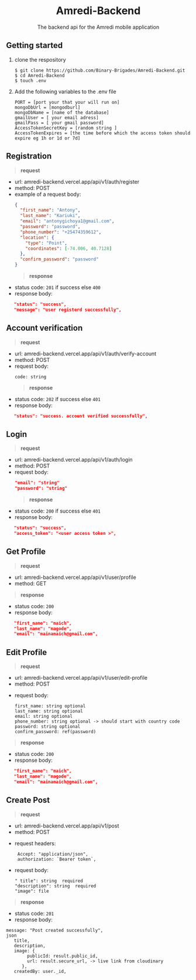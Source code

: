 <div align="center">

# Amredi-Backend

<p> The backend api for the Amredi mobile application </p>
</div>

## Getting started

1. clone the respository
   ```shell
   $ git clone https://github.com/Binary-Brigades/Amredi-Backend.git
   $ cd Amredi-Backend
   $ touch .env
   ```
2. Add the following variables to the .env file
   ```
   PORT = [port your that your will run on]
   mongoDbUrl = [mongodburl]
   mongoDbName = [name of the database]
   gmailUser = [ your email adress]
   gmailPass = [ your gmail password]
   AccessTokenSecretKey = [random string ]
   AccessTokenExpires = [the time before which the access token should expire eg 1h or 1d or 7d]
   ```

## Registration

> **request**

- url: amredi-backend.vercel.app/api/v1/auth/register
- method: POST
- example of a request body:
  ```json
  {
    "first_name": "Antony",
    "last_name": "Kariuki",
    "email": "antonygichoya1@gmail.com",
    "password": "password",
    "phone_number": "+25474359612",
    "location": {
      "type": "Point",
      "coordinates": [-74.006, 40.7128]
    },
    "confirm_password": "password"
  }
  ```
  > **response**

* status code: `201` if success else `400`
* response body:

```json
   "status": "success",
   "message": "user registerd successfully",
```

## Account verification

> **request**

- url: amredi-backend.vercel.app/api/v1/auth/verify-account
- method: POST
- request body:
  ```
  code: string
  ```
  > **response**

* status code: `202` if success else `401`
* response body:

```json
   "status": "success. account verified successfully",
```

## Login

> **request**

- url: amredi-backend.vercel.app/api/v1/auth/login
- method: POST
- request body:
  ```json
  "email": "string"
  "password": "string"
  ```
  > **response**
- status code: `200` if success else `401`
- response body:

```json
   "status": "success",
   "access_token": "<user access token >",
```

## Get Profile

> **request**

- url: amredi-backend.vercel.app/api/v1/user/profile
- method: GET

> **response**

- status code: `200`
- response body:

```json
   "first_name": "maich",
   "last_name": "magode",
   "email": "mainamaich@gmail.com",
```

## Edit Profile

> **request**

- url: amredi-backend.vercel.app/api/v1/user/edit-profile
- method: POST

* request body:
  ```
  first_name: string optional
  last_name: string optional
  email: string optional
  phone_number: string optional -> should start with country code
  password: string optional
  confirm_password: ref(password)
  ```

> **response**

- status code: `200`
- response body:

```json
   "first_name": "maich",
   "last_name": "magode",
   "email": "mainamaich@gmail.com",
```

## Create Post

> **request**

- url: amredi-backend.vercel.app/api/v1/post
- method: POST

* request headers:

  ```
   Accept: "application/json",
   authorization: `Bearer token`,

  ```

* request body:

  ```
  " title": string  required
  "description": string  required
  "image": file

  ```

> **response**

- status code: `201`
- response body:

```
message: "Post created successfully",
json
   title,
   description,
   image: {
        publicId: result.public_id,
        url: result.secure_url, -> live link from cloudinary
      },
   createdBy: user._id,
```
